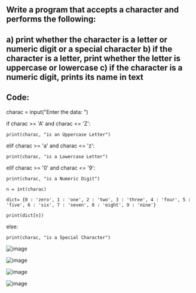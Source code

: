 ## Write a program that accepts a character and performs the following:
a) print whether the character is a letter or numeric digit or a special character
b) if the character is a letter, print whether the letter is uppercase or lowercase
c) if the character is a numeric digit, prints its name in text
---
## Code:

charac = input("Enter the data: ")

if charac >= 'A' and charac <= 'Z':

    print(charac, "is an Uppercase Letter")
    
elif charac >= 'a' and charac <= 'z':

    print(charac, "is a Lowercase Letter")
    
elif charac >= '0' and charac <= '9':

    print(charac, "is a Numeric Digit")
    
    n = int(charac)
    
    dict= {0 : 'zero', 1 : 'one', 2 : 'two', 3 : 'three', 4 : 'four', 5 : 'five', 6 : 'six', 7 : 'seven', 8 : 'eight', 9 : 'nine'}
    
    print(dict[n])
    
else:
    
    print(charac, "is a Special Character")

![image](https://github.com/user-attachments/assets/c14e532c-2d0f-46af-9c9f-decc88cdb9a4)

![image](https://github.com/user-attachments/assets/fb226976-f775-4278-aaa2-2d06893a66d8)

![image](https://github.com/user-attachments/assets/4d5ae7fc-1275-4ac3-8428-61a753fdf1ca)

![image](https://github.com/user-attachments/assets/59b64677-2153-40f0-9df5-91243939fcdc)
